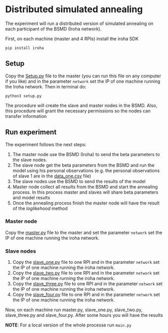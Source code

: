 # Distributed simulated annealing
The experiment will run a distributed version of simulated annealing on each participant of the BSMD (Iroha network).

First, on each machine (master and 4 RPIs) install the iroha SDK
```
pip install iroha
```

## Setup

Copy the [Setup.py](Setup.py) file to the master (you can run this file on any computer if you like) and in the parameter `network` set the IP of one machine running the Iroha network. Then in terminal do:
```
python3 setup.py
```
The procedure will create the slave and master nodes in the BSMD. Also, this procedure will grant the necessary permissions so the nodes can transfer information

## Run experiment
The experiment follows the next steps:
1. The master node use the BSMD (Iroha) to send the beta parameters to the slave nodes. 
2. The slave node get the beta parameters from the BSMD and run the model using his personal observations (e.g. the personal observations of slave 1 are in the [data_one.csv](data_one.csv) file)
3. The slave nodes use the BSMD to send the results of the model
4. Master node collect all results from the BSMD and start the annealing process. In this process master and slaves will share beta parameters and model results
5. Once the annealing process finish the master node will have the result of the _loglikehood_ method 

### Master node
Copy the [master.py](master.py) file to the master and set the parameter `network` set the IP of one machine running the iroha network. 

### Slave nodes
1. Copy the [slave_one.py](slave_one.py) file to one RPI and in the parameter `network` set the IP of one machine running the iroha network.
1. Copy the [slave_two.py](slave_two.py) file to one RPI and in the parameter `network` set the IP of one machine running the iroha network.
1. Copy the [slave_three.py](slave_three.py) file to one RPI and in the parameter `network` set the IP of one machine running the iroha network.
1. Copy the [slave_four.py](slave_four.py) file to one RPI and in the parameter `network` set the IP of one machine running the iroha network.

Now, on each machine run master.py, slave_one.py, slave_two.py, slave_three.py and slave_four.py. After some hours you will have the results

**NOTE**: For a local version of the whole processe run `main.py` 
